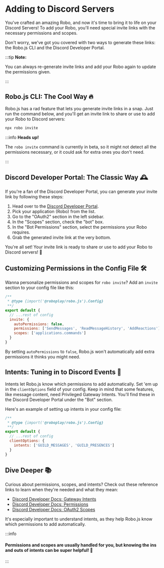 # Adding to Discord Servers

You've crafted an amazing Robo, and now it's time to bring it to life on your Discord Servers! To add your Robo, you'll need special invite links with the necessary permissions and scopes.

Don't worry, we've got you covered with two ways to generate these links: the Robo.js CLI and the Discord Developer Portal. 

:::tip **Note:** 

You can always re-generate invite links and add your Robo again to update the permissions given.

:::

## Robo.js CLI: The Cool Way 🔥

Robo.js has a rad feature that lets you generate invite links in a snap. Just run the command below, and you'll get an invite link to share or use to add your Robo to Discord servers:

```bash
npx robo invite
```

:::info **Heads up!** 

The `robo invite` command is currently in beta, so it might not detect all the permissions necessary, or it could ask for extra ones you don't need.

:::

## Discord Developer Portal: The Classic Way 🕰️

If you're a fan of the Discord Developer Portal, you can generate your invite link by following these steps:

1. Head over to the [Discord Developer Portal](https://discord.com/developers/applications).
2. Pick your application (Robo) from the list.
3. Go to the "OAuth2" section in the left sidebar.
4. In the "Scopes" section, check the "bot" box.
5. In the "Bot Permissions" section, select the permissions your Robo requires.
6. Grab the generated invite link at the very bottom.

You're all set! Your invite link is ready to share or use to add your Robo to Discord servers! 🌟

## Customizing Permissions in the Config File 🛠️

Wanna personalize permissions and scopes for `robo invite`? Add an `invite` section to your config file like this:

```javascript showLineNumbers {6-10} title="config/robo.mjs"
/**
 * @type {import('@roboplay/robo.js').Config}
 **/
export default {
  // ...rest of config
  invite: {
    autoPermissions: false,
    permissions: ['SendMessages', 'ReadMessageHistory', 'AddReactions'],
    scopes: ['applications.commands']
  }
}
```

By setting `autoPermissions` to `false`, Robo.js won't automatically add extra permissions it thinks you might need.

## Intents: Tuning in to Discord Events 📡

Intents let Robo.js know which permissions to add automatically. Set 'em up in the `clientOptions` field of your config. Keep in mind that some features, like message content, need Privileged Gateway Intents. You'll find these in the Discord Developer Portal under the "Bot" section.

Here's an example of setting up intents in your config file:

```javascript showLineNumbers title="config/robo.mjs"
/**
 * @type {import('@roboplay/robo.js').Config}
 **/
export default {
  // ...rest of config
  clientOptions: {
    intents: ['GUILD_MESSAGES', 'GUILD_PRESENCES']
  }
}
```

## Dive Deeper 📚

Curious about permissions, scopes, and intents? Check out these reference links to learn when they're needed and what they mean:

- [Discord Developer Docs: Gateway Intents](https://discord.com/developers/docs/topics/gateway#gateway-intents)
- [Discord Developer Docs: Permissions](https://discord.com/developers/docs/topics/permissions)
- [Discord Developer Docs: OAuth2 Scopes](https://discord.com/developers/docs/topics/oauth2#shared-resources-oauth2-scopes)

It's especially important to understand intents, as they help Robo.js know which permissions to add automatically.

:::info

#### Permissions and scopes are usually handled for you, but knowing the ins and outs of intents can be super helpful! 🧠

:::
